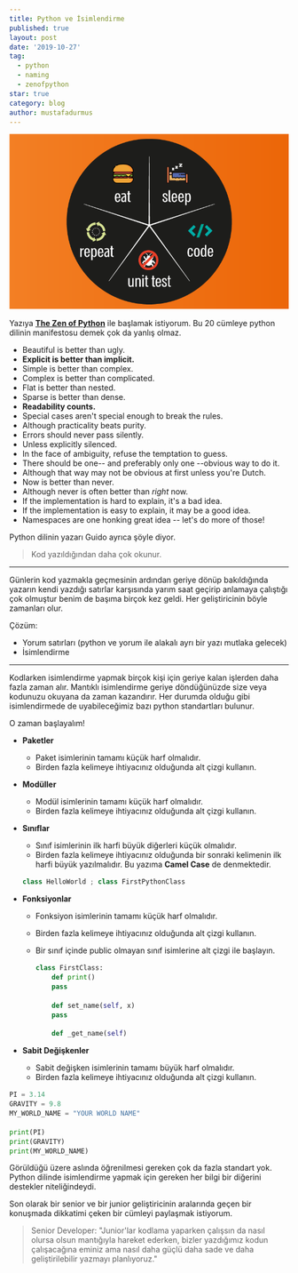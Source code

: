 ```yaml
---
title: Python ve İsimlendirme
published: true
layout: post
date: '2019-10-27'
tag:
  - python
  - naming
  - zenofpython
star: true
category: blog
author: mustafadurmus
---
```

![Screenshot](/assets/images/test.png)

Yazıya [**The Zen of Python**]((https://zen-of-python.info/)) ile başlamak istiyorum. Bu 20 cümleye python dilinin manifestosu demek çok da yanlış olmaz.

- Beautiful is better than ugly.
- **Explicit is better than implicit.**
- Simple is better than complex.
- Complex is better than complicated.
- Flat is better than nested.
- Sparse is better than dense.
- **Readability counts.**
- Special cases aren't special enough to break the rules.
- Although practicality beats purity.
- Errors should never pass silently.
- Unless explicitly silenced.
- In the face of ambiguity, refuse the temptation to guess.
- There should be one-- and preferably only one --obvious way to do it.
- Although that way may not be obvious at first unless you're Dutch.
- Now is better than never.
- Although never is often better than *right* now.
- If the implementation is hard to explain, it's a bad idea.
- If the implementation is easy to explain, it may be a good idea.
- Namespaces are one honking great idea -- let's do more of those!

Python dilinin yazarı Guido ayrıca şöyle diyor.

> Kod yazıldığından daha çok okunur.

------

Günlerin kod yazmakla geçmesinin ardından geriye dönüp bakıldığında yazarın kendi yazdığı satırlar karşısında yarım saat geçirip anlamaya çalıştığı çok olmuştur benim de başıma birçok kez geldi. Her geliştiricinin böyle zamanları olur. 

Çözüm:

- Yorum satırları (python ve yorum ile alakalı ayrı bir yazı mutlaka gelecek)
- İsimlendirme

------

Kodlarken isimlendirme yapmak birçok kişi için geriye kalan işlerden daha fazla zaman alır. Mantıklı isimlendirme geriye döndüğünüzde size veya kodunuzu okuyana da zaman kazandırır. Her durumda olduğu gibi isimlendirmede de uyabileceğimiz bazı python standartları bulunur.

O zaman başlayalım!

- **Paketler**

  - Paket isimlerinin tamamı küçük harf olmalıdır.
  - Birden fazla kelimeye ihtiyacınız olduğunda alt çizgi kullanın.

- **Modüller**

  - Modül isimlerinin tamamı küçük harf olmalıdır.
  - Birden fazla kelimeye ihtiyacınız olduğunda alt çizgi kullanın.

- **Sınıflar**

  - Sınıf isimlerinin ilk harfi büyük diğerleri küçük olmalıdır.
  - Birden fazla kelimeye ihtiyacınız olduğunda bir sonraki kelimenin ilk harfi büyük yazılmalıdır. Bu yazıma **Camel Case** de denmektedir.


  ```python
  class HelloWorld ; class FirstPythonClass
  ```

- **Fonksiyonlar**

  - Fonksiyon isimlerinin tamamı küçük harf olmalıdır.

  - Birden fazla kelimeye ihtiyacınız olduğunda alt çizgi kullanın.

  - Bir sınıf içinde public olmayan sınıf isimlerine alt çizgi ile başlayın.

    ```python
    class FirstClass:
        def print()
	    pass
	
        def set_name(self, x)
	    pass
    
        def _get_name(self)
    
    ```

- **Sabit Değişkenler**

  - Sabit değişken isimlerinin tamamı büyük harf olmalıdır.
  - Birden fazla kelimeye ihtiyacınız olduğunda alt çizgi kullanın.

```python
PI = 3.14
GRAVITY = 9.8
MY_WORLD_NAME = "YOUR WORLD NAME"

print(PI)
print(GRAVITY)
print(MY_WORLD_NAME)
```

Görüldüğü üzere aslında öğrenilmesi gereken çok da fazla standart yok. Python dilinde isimlendirme yapmak için gereken her bilgi bir diğerini destekler niteliğindeydi. 

Son olarak bir senior ve bir junior geliştiricinin aralarında geçen bir konuşmada dikkatimi çeken bir cümleyi paylaşmak istiyorum.

> Senior Developer: "Junior'lar kodlama yaparken çalışsın da nasıl olursa olsun mantığıyla hareket ederken, bizler yazdığımız kodun çalışacağına eminiz ama nasıl daha güçlü daha sade ve daha geliştirilebilir yazmayı planlıyoruz."
